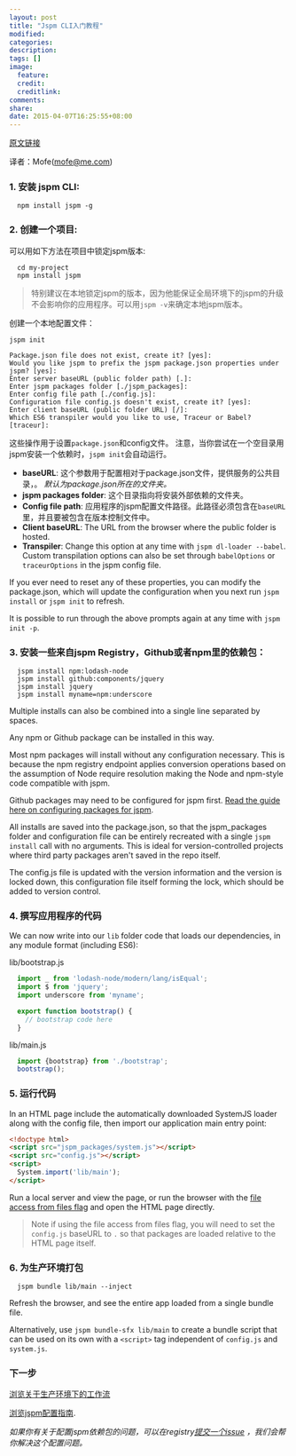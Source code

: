 ```yaml
---
layout: post
title: "Jspm CLI入门教程"
modified:
categories:
description:
tags: []
image:
  feature:
  credit:
  creditlink:
comments:
share:
date: 2015-04-07T16:25:55+08:00
---
```


[原文链接](https://github.com/jspm/jspm-cli/wiki/Getting-Started)

译者：Mofe(mofe@me.com)

### 1. 安装 jspm CLI:

  ```
    npm install jspm -g
  ```

### 2. 创建一个项目:

可以用如下方法在项目中锁定jspm版本:

  ```
    cd my-project
    npm install jspm
  ```

> 特别建议在本地锁定jspm的版本，因为他能保证全局环境下的jspm的升级不会影响你的应用程序。可以用`jspm -v`来确定本地jspm版本。

创建一个本地配置文件：

  ```
  jspm init

Package.json file does not exist, create it? [yes]:
Would you like jspm to prefix the jspm package.json properties under jspm? [yes]:
Enter server baseURL (public folder path) [.]:
Enter jspm packages folder [./jspm_packages]:
Enter config file path [./config.js]:
Configuration file config.js doesn't exist, create it? [yes]:
Enter client baseURL (public folder URL) [/]:
Which ES6 transpiler would you like to use, Traceur or Babel? [traceur]:
```

  这些操作用于设置`package.json`和config文件。
  注意，当你尝试在一个空目录用jspm安装一个依赖时，`jspm init`会自动运行。

* **baseURL**: 这个参数用于配置相对于package.json文件，提供服务的公共目录，。 _默认为package.json所在的文件夹。_
* **jspm packages folder**: 这个目录指向将安装外部依赖的文件夹。
* **Config file path**: 应用程序的jspm配置文件路径。此路径必须包含在`baseURL`里，并且要被包含在版本控制文件中。
* **Client baseURL**: The URL from the browser where the public folder is hosted.
* **Transpiler**: Change this option at any time with `jspm dl-loader --babel`. Custom transpilation options can also be set through `babelOptions` or `traceurOptions` in the jspm config file.

If you ever need to reset any of these properties, you can modify the package.json, which will update the configuration when you next run `jspm install` or `jspm init` to refresh.

It is possible to run through the above prompts again at any time with `jspm init -p`.

### 3. 安装一些来自jspm Registry，Github或者npm里的依赖包：

  ```
    jspm install npm:lodash-node
    jspm install github:components/jquery
    jspm install jquery
    jspm install myname=npm:underscore
  ```

  Multiple installs can also be combined into a single line separated by spaces.

  Any npm or Github package can be installed in this way.

  Most npm packages will install without any configuration necessary. This is because the npm registry endpoint applies conversion operations based on the assumption of Node require resolution making the Node and npm-style code compatible with jspm.

Github packages may need to be configured for jspm first. [Read the guide here on configuring packages for jspm](https://github.com/jspm/registry/wiki/Configuring-Packages-for-jspm).

  All installs are saved into the package.json, so that the jspm_packages folder and configuration file can be entirely recreated with a single `jspm install` call with no arguments. This is ideal for version-controlled projects where third party packages aren't saved in the repo itself.

  The config.js file is updated with the version information and the version is locked down, this configuration file itself forming the lock, which should be added to version control.

### 4. 撰写应用程序的代码

We can now write into our `lib` folder code that loads our dependencies, in any module format (including ES6):

  lib/bootstrap.js
  ```javascript
    import _ from 'lodash-node/modern/lang/isEqual';
    import $ from 'jquery';
    import underscore from 'myname';

    export function bootstrap() {
      // bootstrap code here
    }
  ```

  lib/main.js
  ```javascript
    import {bootstrap} from './bootstrap';
    bootstrap();
  ```

### 5. 运行代码

In an HTML page include the automatically downloaded SystemJS loader along with the config file, then import our application main entry point:

  ```html
  <!doctype html>
  <script src="jspm_packages/system.js"></script>
  <script src="config.js"></script>
  <script>
    System.import('lib/main');
  </script>
  ```

Run a local server and view the page, or run the browser with the [file access from files flag](https://github.com/systemjs/systemjs/wiki/Basic-Use#file-access-from-files) and open the HTML page directly.

> Note if using the file access from files flag, you will need to set the `config.js` baseURL to `.` so that packages are loaded relative to the HTML page itself.

### 6. 为生产环境打包

```
  jspm bundle lib/main --inject
```

Refresh the browser, and see the entire app loaded from a single bundle file.

Alternatively, use `jspm bundle-sfx lib/main` to create a bundle script that can be used on its own with a `<script>` tag independent of `config.js` and `system.js`.

### 下一步

[浏览关于生产环境下的工作流](https://github.com/jspm/jspm-cli/wiki/Production-Workflows)

[浏览jspm配置指南](https://github.com/jspm/registry/wiki/Configuring-Packages-for-jspm).

_如果你有关于配置jspm依赖包的问题，可以在registry[提交一个issue](https://github.com/jspm/registry/) ，我们会帮你解决这个配置问题。_